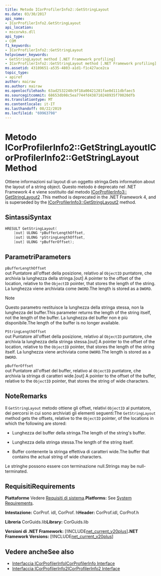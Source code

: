 ```yaml
---
title: Metodo ICorProfilerInfo2::GetStringLayout
ms.date: 03/30/2017
api_name:
- ICorProfilerInfo2.GetStringLayout
api_location:
- mscorwks.dll
api_type:
- COM
f1_keywords:
- ICorProfilerInfo2::GetStringLayout
helpviewer_keywords:
- GetStringLayout method [.NET Framework profiling]
- ICorProfilerInfo2::GetStringLayout method [.NET Framework profiling]
ms.assetid: 43189651-a535-4803-a1d1-f1c427ace2ca
topic_type:
- apiref
author: mairaw
ms.author: mairaw
ms.openlocfilehash: 63ad2532240c9f18a00421281fae0d111dbfaec5
ms.sourcegitcommit: 68653db98c5ea7744fd438710248935f70020dfb
ms.translationtype: MT
ms.contentlocale: it-IT
ms.lasthandoff: 08/22/2019
ms.locfileid: "69963798"
---
```

# <a name="icorprofilerinfo2getstringlayout-method"></a><span data-ttu-id="1c3be-102">Metodo ICorProfilerInfo2::GetStringLayout</span><span class="sxs-lookup"><span data-stu-id="1c3be-102">ICorProfilerInfo2::GetStringLayout Method</span></span>
<span data-ttu-id="1c3be-103">Ottiene informazioni sul layout di un oggetto stringa.</span><span class="sxs-lookup"><span data-stu-id="1c3be-103">Gets information about the layout of a string object.</span></span> <span data-ttu-id="1c3be-104">Questo metodo è deprecato nel .NET Framework 4 e viene sostituito dal metodo [ICorProfilerInfo3:: GetStringLayout2](../../../../docs/framework/unmanaged-api/profiling/icorprofilerinfo3-getstringlayout2-method.md) .</span><span class="sxs-lookup"><span data-stu-id="1c3be-104">This method is deprecated in the .NET Framework 4, and is superseded by the [ICorProfilerInfo3::GetStringLayout2](../../../../docs/framework/unmanaged-api/profiling/icorprofilerinfo3-getstringlayout2-method.md) method.</span></span>  
  
## <a name="syntax"></a><span data-ttu-id="1c3be-105">Sintassi</span><span class="sxs-lookup"><span data-stu-id="1c3be-105">Syntax</span></span>  
  
```cpp  
HRESULT GetStringLayout(  
    [out] ULONG *pBufferLengthOffset,  
    [out] ULONG *pStringLengthOffset,  
    [out] ULONG *pBufferOffset);  
```  
  
## <a name="parameters"></a><span data-ttu-id="1c3be-106">Parametri</span><span class="sxs-lookup"><span data-stu-id="1c3be-106">Parameters</span></span>  
 `pBufferLengthOffset`  
 <span data-ttu-id="1c3be-107">out Puntatore all'offset della posizione, relativo al `ObjectID` puntatore, che archivia la lunghezza della stringa.</span><span class="sxs-lookup"><span data-stu-id="1c3be-107">[out] A pointer to the offset of the location, relative to the `ObjectID` pointer, that stores the length of the string.</span></span> <span data-ttu-id="1c3be-108">La lunghezza viene archiviata come `DWORD`.</span><span class="sxs-lookup"><span data-stu-id="1c3be-108">The length is stored as a `DWORD`.</span></span>  
  
> [!NOTE]
> <span data-ttu-id="1c3be-109">Questo parametro restituisce la lunghezza della stringa stessa, non la lunghezza del buffer.</span><span class="sxs-lookup"><span data-stu-id="1c3be-109">This parameter returns the length of the string itself, not the length of the buffer.</span></span> <span data-ttu-id="1c3be-110">La lunghezza del buffer non è più disponibile.</span><span class="sxs-lookup"><span data-stu-id="1c3be-110">The length of the buffer is no longer available.</span></span>  
  
 `PStringLengthOffset`  
 <span data-ttu-id="1c3be-111">out Puntatore all'offset della posizione, relativo al `ObjectID` puntatore, che archivia la lunghezza della stringa stessa.</span><span class="sxs-lookup"><span data-stu-id="1c3be-111">[out] A pointer to the offset of the location, relative to the `ObjectID` pointer, that stores the length of the string itself.</span></span> <span data-ttu-id="1c3be-112">La lunghezza viene archiviata come `DWORD`.</span><span class="sxs-lookup"><span data-stu-id="1c3be-112">The length is stored as a `DWORD`.</span></span>  
  
 `pBufferOffset`  
 <span data-ttu-id="1c3be-113">out Puntatore all'offset del buffer, relativo al `ObjectID` puntatore, che archivia la stringa di caratteri wide.</span><span class="sxs-lookup"><span data-stu-id="1c3be-113">[out] A pointer to the offset of the buffer, relative to the `ObjectID` pointer, that stores the string of wide characters.</span></span>  
  
## <a name="remarks"></a><span data-ttu-id="1c3be-114">Note</span><span class="sxs-lookup"><span data-stu-id="1c3be-114">Remarks</span></span>  
 <span data-ttu-id="1c3be-115">Il `GetStringLayout` metodo ottiene gli offset, relativi `ObjectID` al puntatore, dei percorsi in cui sono archiviati gli elementi seguenti:</span><span class="sxs-lookup"><span data-stu-id="1c3be-115">The `GetStringLayout` method gets the offsets, relative to the `ObjectID` pointer, of the locations in which the following are stored:</span></span>  
  
- <span data-ttu-id="1c3be-116">Lunghezza del buffer della stringa.</span><span class="sxs-lookup"><span data-stu-id="1c3be-116">The length of the string's buffer.</span></span>  
  
- <span data-ttu-id="1c3be-117">Lunghezza della stringa stessa.</span><span class="sxs-lookup"><span data-stu-id="1c3be-117">The length of the string itself.</span></span>  
  
- <span data-ttu-id="1c3be-118">Buffer contenente la stringa effettiva di caratteri wide.</span><span class="sxs-lookup"><span data-stu-id="1c3be-118">The buffer that contains the actual string of wide characters.</span></span>  
  
 <span data-ttu-id="1c3be-119">Le stringhe possono essere con terminazione null.</span><span class="sxs-lookup"><span data-stu-id="1c3be-119">Strings may be null-terminated.</span></span>  
  
## <a name="requirements"></a><span data-ttu-id="1c3be-120">Requisiti</span><span class="sxs-lookup"><span data-stu-id="1c3be-120">Requirements</span></span>  
 <span data-ttu-id="1c3be-121">**Piattaforme** Vedere [Requisiti di sistema](../../../../docs/framework/get-started/system-requirements.md).</span><span class="sxs-lookup"><span data-stu-id="1c3be-121">**Platforms:** See [System Requirements](../../../../docs/framework/get-started/system-requirements.md).</span></span>  
  
 <span data-ttu-id="1c3be-122">**Intestazione:** CorProf. idl, CorProf. h</span><span class="sxs-lookup"><span data-stu-id="1c3be-122">**Header:** CorProf.idl, CorProf.h</span></span>  
  
 <span data-ttu-id="1c3be-123">**Libreria** CorGuids.lib</span><span class="sxs-lookup"><span data-stu-id="1c3be-123">**Library:** CorGuids.lib</span></span>  
  
 <span data-ttu-id="1c3be-124">**Versioni di .NET Framework:** [!INCLUDE[net_current_v20plus](../../../../includes/net-current-v20plus-md.md)]</span><span class="sxs-lookup"><span data-stu-id="1c3be-124">**.NET Framework Versions:** [!INCLUDE[net_current_v20plus](../../../../includes/net-current-v20plus-md.md)]</span></span>  
  
## <a name="see-also"></a><span data-ttu-id="1c3be-125">Vedere anche</span><span class="sxs-lookup"><span data-stu-id="1c3be-125">See also</span></span>

- [<span data-ttu-id="1c3be-126">Interfaccia ICorProfilerInfo</span><span class="sxs-lookup"><span data-stu-id="1c3be-126">ICorProfilerInfo Interface</span></span>](../../../../docs/framework/unmanaged-api/profiling/icorprofilerinfo-interface.md)
- [<span data-ttu-id="1c3be-127">Interfaccia ICorProfilerInfo2</span><span class="sxs-lookup"><span data-stu-id="1c3be-127">ICorProfilerInfo2 Interface</span></span>](../../../../docs/framework/unmanaged-api/profiling/icorprofilerinfo2-interface.md)

